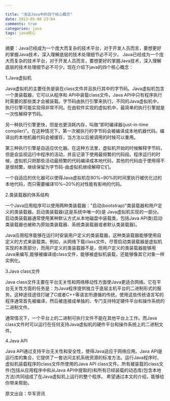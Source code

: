 ```yaml
---

title: "浅谈Java中的四个核心概念"
date: 2013-05-08 23:04
comments: true
categories: java
tags: java核心
---
```


摘要：Java已经成为一个庞大而复杂的技术平台，对于开发人员而言，要想更好的掌握Java技术，深入理解底层的技术处理细节必不可少。
Java已经成为一个庞大而复杂的技术平台，对于开发人员而言，要想更好的掌握Java技术，深入理解底层的技术处理细节必不可少。现在介绍下java的四个核心概念：


1.Java虚拟机

Java虚拟机的主要任务是装在class文件并且执行其中的字节码。Java虚拟机包含一个类装载器，它可以从程序和 API中装载class文件。Java API中只有程序执行时需要的那些类才会被装载。字节码由执行引擎来执行。不同的Java虚拟机中，执行引擎可能实现得非常不同。在由软件实现的虚拟机中，最简单的执行引擎就是一次性解释字节码。

另一种执行引擎更快，但是也更消耗内存，叫做"即时编译器(just-in-time compiler)"。在这种情况下，第一次被执行的字节码会被编译成本地机器代码。编译出的本地机器代码会被缓存，当方法以后被调用的时候可以重用。

第三种执行引擎是自适应优化器。在这种方法里，虚拟机开始的时候解释字节码，但是会监视运行中程序的活动，并且记录下使用最频繁的代码段。程序运行的时候，虚拟机只把那些活动最频繁的代码编译成本地代码，其他的代码由于使用得不是很频繁，继续保留为字节码-由虚拟机继续解释它们。

一个自适应的优化器可以使得Java虚拟机在80%~90%的时间里执行被优化过的本地代码，而只需要编译10%~20%的对性能有影响的代码。


2.类装载器的体系结构

一个Java应用程序可以使用两种类装载器："启动(bootstrap)"类装载器和用户定义的类装载器。启动类装载器(这是系统中唯一的)是 Java虚拟机实现的一部分。启动类装载器通常使用某种默认方式从本地磁盘中装载类，包括Java API类(启动类装载器也被称为原始类装载器、系统类装载器或者默认类装载器)。

Java应用程序能够在运行时安装用户定义的类装载器，这种类装载器能够使用自定义的方式来装载类。例如，从网络下载class文件。尽管启动类装载器是虚拟机实现的本质部分，而用户定义的类装载器不是，但用户定义的类装载器能够用Java来编写,能够被编译成class文件，能够被虚拟机装载，还能够像其它对象一样实例化。


3.Java class文件

Java class文件主要在平台无关性和网络移动性方面使Java更适合网络。它在平台无关性方面的任务是：为Java程序提供独立于底层主机平台的二进制形式的服务。这种途径途径打破了C或者C++等语言所遵循的传统，使用这些传统语言写的程序通常首先被编译，然后被连接成单独的、专门支持特定硬件平台和操作系统的二进制文件。

通常情况下，一个平台上的二进制可执行文件不能在其他平台上工作。而Java class文件时可以运行在任何支持Java虚拟机的硬件平台和操作系统上的二进制文件。


4.Java API

Java API通过支持平台无关性和安全性，使得Java适应于网络应用。Java API是运行库的集合，它提供了一套访问主机系统资源的标准方法。运行Java程序时，虚拟机装载程序的class文件所使用的Java API class文件。所有被装载的class文件(包括从应用程序中和从Java API中提取的)和所有已经装载的动态库(包含本地方法)共同组成了在Java虚拟机上运行的整个程序。
希望通过本文的介绍，能够给你带来帮助。


原文出自：华军资讯
